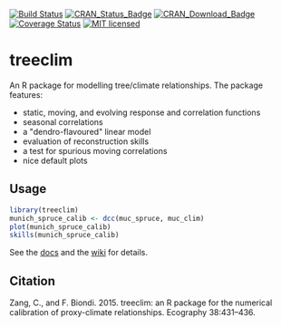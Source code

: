 [![Build Status](https://travis-ci.org/cszang/treeclim.svg?branch=master)](https://travis-ci.org/cszang/treeclim)
[![CRAN\_Status\_Badge](http://www.r-pkg.org/badges/version/treeclim)](https://cran.r-project.org/package=treeclim)
[![CRAN\_Download\_Badge](http://cranlogs.r-pkg.org/badges/grand-total/treeclim)](http://www.r-pkg.org/pkg/treeclim)
[![Coverage Status](https://img.shields.io/codecov/c/github/cszang/treeclim/master.svg)](https://codecov.io/github/cszang/treeclim?branch=master)
[![MIT licensed](https://img.shields.io/badge/license-GPL%20%3E%3D%203-yellowgreen.svg)](https://github.com/cszang/treeclim/blob/master/DESCRIPTION)

# treeclim

An R package for modelling tree/climate relationships. The package
features:

- static, moving, and evolving response and correlation functions
- seasonal correlations
- a "dendro-flavoured" linear model
- evaluation of reconstruction skills
- a test for spurious moving correlations
- nice default plots

## Usage

```R
library(treeclim)
munich_spruce_calib <- dcc(muc_spruce, muc_clim)
plot(munich_spruce_calib)
skills(munich_spruce_calib)
```

See the [docs](http://cszang.github.com/treeclim) and the
[wiki](https://github.com/cszang/treeclim/wiki) for details.

## Citation

Zang, C., and F. Biondi. 2015. treeclim: an R package for the
numerical calibration of proxy-climate relationships. Ecography
38:431–436.
